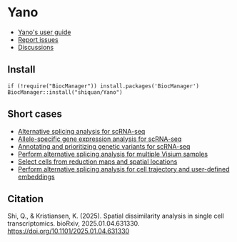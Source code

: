# Yano

- [Yano's user guide](https://shiquan.github.io/Yano.html)
- [Report issues](https://github.com/shiquan/Yano/issues)
- [Discussions](https://github.com/shiquan/Yano/discussions)

## Install
```
if (!require("BiocManager")) install.packages('BiocManager') 
BiocManager::install("shiquan/Yano")
```

## Short cases

- [Alternative splicing analysis for scRNA-seq](https://shiquan.github.io/Yano_AS.html)
- [Allele-specific gene expression analysis for scRNA-seq](https://shiquan.github.io/Yano_ASE.html)
- [Annotating and prioritizing genetic variants for scRNA-seq](https://shiquan.github.io/Yano_anno.html)
- [Perform alternative splicing analysis for multiple Visium samples](https://shiquan.github.io/Visium.htm)
- [Select cells from reduction maps and spatial locations](https://shiquan.github.io/dST_selector.html)
- [Perform alternative splicing analysis for cell trajectory and user-defined embeddings](https://shiquan.github.io/Yano_trajectory.html)


## Citation
 
Shi, Q., & Kristiansen, K. (2025). Spatial dissimilarity analysis in single cell transcriptomics. bioRxiv, 2025.01.04.631330. https://doi.org/10.1101/2025.01.04.631330 




